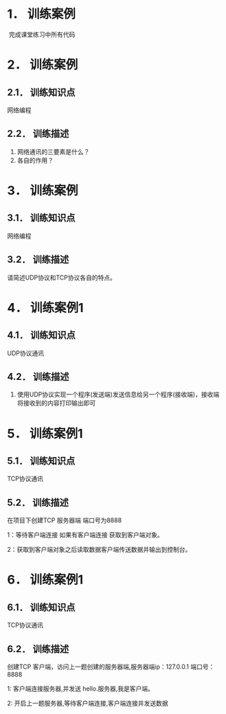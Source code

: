 # 1． 训练案例

​	完成课堂练习中所有代码





#  2． 训练案例

##  2.1． 训练知识点

网络编程

## 2.2． 训练描述

1. 网络通讯的三要素是什么？
2. 各自的作用？    



# 3． 训练案例

## 3.1． 训练知识点

网络编程

## 3.2． 训练描述 

请简述UDP协议和TCP协议各自的特点。    

   



# 4． 训练案例1

## 4.1． 训练知识点

UDP协议通讯    

## 4.2． 训练描述 

 1. 使用UDP协议实现一个程序(发送端)发送信息给另一个程序(接收端)，接收端将接收到的内容打印输出即可   



# 5． 训练案例1

## 5.1． 训练知识点

TCP协议通讯    

## 5.2． 训练描述

在项目下创建TCP 服务器端 端口号为8888 

1：等待客户端连接 如果有客户端连接 获取到客户端对象。 

2：获取到客户端对象之后读取数据客户端传送数据并输出到控制台。    





# 6． 训练案例1

## 6.1． 训练知识点

TCP协议通讯    

## 6.2． 训练描述

创建TCP 客户端，访问上一题创建的服务器端,服务器端ip：127.0.0.1 端口号：8888

 1: 客户端连接服务器,并发送 hello.服务器,我是客户端。

 2: 开启上一题服务器,等待客户端连接,客户端连接并发送数据    



​



